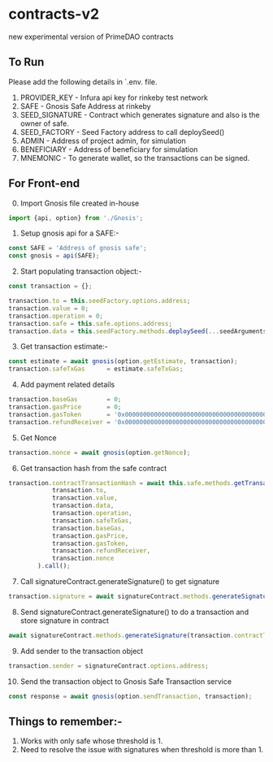 # contracts-v2
new experimental version of PrimeDAO contracts

## To Run
Please add the following details in `.env. file.
1. PROVIDER_KEY - Infura api key for rinkeby test network
2. SAFE - Gnosis Safe Address at rinkeby
3. SEED_SIGNATURE - Contract which generates signature and also is the owner of safe.
4. SEED_FACTORY - Seed Factory address to call deploySeed()
5. ADMIN - Address of project admin, for simulation
6. BENEFICIARY - Address of beneficiary for simulation 
7. MNEMONIC - To generate wallet, so the transactions can be signed.

## For Front-end

0. Import Gnosis file created in-house
```js
import {api, option} from './Gnosis';
```

1. Setup gnosis api for a SAFE:-
```js
const SAFE = 'Address of gnosis safe';
const gnosis = api(SAFE);
```

2. Start populating transaction object:-
```js
const transaction = {};

transaction.to = this.seedFactory.options.address;
transaction.value = 0;
transaction.operation = 0;
transaction.safe = this.safe.options.address;
transaction.data = this.seedFactory.methods.deploySeed(...seedArguments).encodeABI();
```

3. Get transaction estimate:-
```js
const estimate = await gnosis(option.getEstimate, transaction);
transaction.safeTxGas      = estimate.safeTxGas;
```

4. Add payment related details
```js
transaction.baseGas        = 0;
transaction.gasPrice       = 0;
transaction.gasToken       = '0x0000000000000000000000000000000000000000';
transaction.refundReceiver = '0x0000000000000000000000000000000000000000';
```

5. Get Nonce
```js
transaction.nonce = await gnosis(option.getNonce);
```

6. Get transaction hash from the safe contract
```js
transaction.contractTransactionHash = await this.safe.methods.getTransactionHash(
            transaction.to,
            transaction.value,
            transaction.data,
            transaction.operation,
            transaction.safeTxGas,
            transaction.baseGas,
            transaction.gasPrice,
            transaction.gasToken,
            transaction.refundReceiver,
            transaction.nonce
        ).call();
```

7. Call signatureContract.generateSignature() to get signature
```js
transaction.signature = await signatureContract.methods.generateSignature(transaction.contractTransactionHash).call();
```

8. Send signatureContract.generateSignature() to do a transaction and store signature in contract
```js
await signatureContract.methods.generateSignature(transaction.contractTransactionHash).send(options));
```

9. Add sender to the transaction object
```js
transaction.sender = signatureContract.options.address;
```

10. Send the transaction object to Gnosis Safe Transaction service
```js
const response = await gnosis(option.sendTransaction, transaction);
```

## Things to remember:-
1. Works with only safe whose threshold is 1.
2. Need to resolve the issue with signatures when threshold is more than 1.